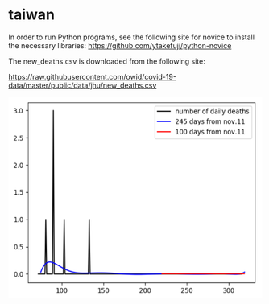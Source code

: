 # taiwan

In order to run Python programs, see the following site for novice to install the necessary libraries: https://github.com/ytakefuji/python-novice


The new_deaths.csv is downloaded from the following site: 

https://raw.githubusercontent.com/owid/covid-19-data/master/public/data/jhu/new_deaths.csv

<img src='taiwan.png' height=400 width=600>

